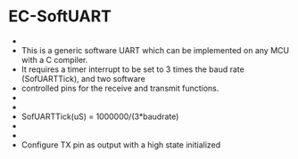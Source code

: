 # EC-SoftUART
 *
 * This is a generic software UART which can be implemented on any MCU with a C compiler.
 * It requires a timer interrupt to be set to 3 times the baud rate (SofUARTTick), and two software
 * controlled pins for the receive and transmit functions.
 *
 *                      
 *  SofUARTTick(uS) = 1000000/(3*baudrate)
 *                    
 *
 * Configure TX pin as output with a high state initialized
